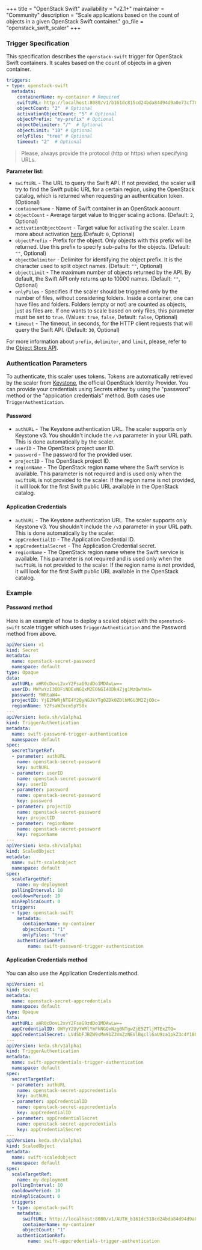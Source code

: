 +++
title = "OpenStack Swift"
availability = "v2.1+"
maintainer = "Community"
description = "Scale applications based on the count of objects in a given OpenStack Swift container."
go_file = "openstack_swift_scaler"
+++

### Trigger Specification

This specification describes the `openstack-swift` trigger for OpenStack Swift containers. It scales based on the count of objects in a given container.

```yaml
triggers:
- type: openstack-swift
  metadata:
    containerName: my-container # Required
    swiftURL: http://localhost:8080/v1/b161dc815cd24bda84d94d9a0e73cf78  # Optional
    objectCount: "2"  # Optional
    activationObjectCount: "5" # Optional
    objectPrefix: "my-prefix" # Optional
    objectDelimiter: "/"  # Optional
    objectLimit: "10" # Optional
    onlyFiles: "true" # Optional
    timeout: "2"  # Optional
```

> Please, always provide the protocol (http or https) when specifying URLs.

**Parameter list:**

- `swiftURL` - The URL to query the Swift API. If not provided, the scaler will try to find the Swift public URL for a certain region, using the OpenStack catalog, which is returned when requesting an authentication token. (Optional)
- `containerName` - Name of Swift container in an OpenStack account.
- `objectCount` - Average target value to trigger scaling actions. (Default: `2`, Optional)
- `activationObjectCount` - Target value for activating the scaler. Learn more about activation [here](./../concepts/scaling-deployments.md#activating-and-scaling-thresholds).(Default: `0`, Optional)
- `objectPrefix` - Prefix for the object. Only objects with this prefix will be returned. Use this prefix to specify sub-paths for the objects. (Default: `""`, Optional)
- `objectDelimiter` - Delimiter for identifying the object prefix. It is the character used to split object names. (Default: `""`, Optional)
- `objectLimit` - The maximum number of objects returned by the API. By default, the Swift API only returns up to 10000 names. (Default: `""`, Optional)
- `onlyFiles` - Specifies if the scaler should be triggered only by the number of files, without considering folders. Inside a container, one can have files and folders. Folders (empty or not) are counted as objects, just as files are. If one wants to scale based on only files, this parameter must be set to `true`. (Values: `true`, `false`, Default: `false`, Optional)
- `timeout` - The timeout, in seconds, for the HTTP client requests that will query the Swift API. (Default: `30`, Optional)

For more information about `prefix`, `delimiter`, and `limit`, please, refer to the [Object Store API](https://docs.openstack.org/api-ref/object-store/).

### Authentication Parameters

To authenticate, this scaler uses tokens. Tokens are automatically retrieved by the scaler from [Keystone](https://docs.openstack.org/keystone/latest/), the official OpenStack Identity Provider. You can provide your credentials using Secrets either by using the "password" method or the "application credentials" method. Both cases use `TriggerAuthentication`.

#### Password

- `authURL` - The Keystone authentication URL. The scaler supports only Keystone v3. You shouldn't include the `/v3` parameter in your URL path. This is done automatically by the scaler.
- `userID` - The OpenStack project user ID.
- `password` - The password for the provided user.
- `projectID` - The OpenStack project ID.
- `regionName` - The OpenStack region name where the Swift service is available. This parameter is not required and is used only when the `swiftURL` is not provided to the scaler. If the region name is not provided, it will look for the first Swift public URL available in the OpenStack catalog.

#### Application Credentials

- `authURL` - The Keystone authentication URL. The scaler supports only Keystone v3. You shouldn't include the `/v3` parameter in your URL path. This is done automatically by the scaler.
- `appCredentialID` - The Application Credential ID.
- `appCredentialSecret` - The Application Credential secret.
- `regionName` - The OpenStack region name where the Swift service is available. This parameter is not required and is used only when the `swiftURL` is not provided to the scaler. If the region name is not provided, it will look for the first Swift public URL available in the OpenStack catalog.

### Example

#### Password method

Here is an example of how to deploy a scaled object with the `openstack-swift` scale trigger which uses `TriggerAuthentication` and the Password method from above.

```yaml
apiVersion: v1
kind: Secret
metadata:
  name: openstack-secret-password
  namespace: default
type: Opaque
data:
  authURL: aHR0cDovL2xvY2FsaG9zdDo1MDAwLw==
  userID: MWYwYzI3ODFiNDExNGQxM2E0NGI4ODk4Zjg1MzQwYmU=
  password: YWRtaW4=
  projectID: YjE2MWRjNTE4Y2QyNGJkYTg0ZDk0ZDlhMGU3M2ZjODc=
  regionName: Y2FsaWZvcm5pYS0x
---
apiVersion: keda.sh/v1alpha1
kind: TriggerAuthentication
metadata:
  name: swift-password-trigger-authentication
  namespace: default
spec:
  secretTargetRef:
  - parameter: authURL
    name: openstack-secret-password
    key: authURL
  - parameter: userID
    name: openstack-secret-password
    key: userID
  - parameter: password
    name: openstack-secret-password
    key: password
  - parameter: projectID
    name: openstack-secret-password
    key: projectID
  - parameter: regionName
    name: openstack-secret-password
    key: regionName
---
apiVersion: keda.sh/v1alpha1
kind: ScaledObject
metadata:
  name: swift-scaledobject
  namespace: default
spec:
  scaleTargetRef:
    name: my-deployment
  pollingInterval: 10
  cooldownPeriod: 10
  minReplicaCount: 0
  triggers:
  - type: openstack-swift
    metadata:
      containerName: my-container
      objectCount: "1"
      onlyFiles: "true"
    authenticationRef:
        name: swift-password-trigger-authentication
```

#### Application Credentials method

You can also use the Application Credentials method.

```yaml
apiVersion: v1
kind: Secret
metadata:
  name: openstack-secret-appcredentials
  namespace: default
type: Opaque
data:
  authURL: aHR0cDovL2xvY2FsaG9zdDo1MDAwLw==
  appCredentialID: OWYyY2UyYWRlYmFkNGQxNzg0NTgwZjE5ZTljMTExZTQ=
  appCredentialSecret: LVdSbFJBZW9sMm91Z3VmZzNEVlBqcll6aU9za1pkZ3c4Y180XzRFU1pZREloT0RmajJkOHg0dU5yb3NudVIzWmxDVTZNLTVDT3R5NDFJX3M5R1N5Wnc=
---
apiVersion: keda.sh/v1alpha1
kind: TriggerAuthentication
metadata:
  name: swift-appcredentials-trigger-authentication
  namespace: default
spec:
  secretTargetRef:
  - parameter: authURL
    name: openstack-secret-appcredentials
    key: authURL
  - parameter: appCredentialID
    name: openstack-secret-appcredentials
    key: appCredentialID
  - parameter: appCredentialSecret
    name: openstack-secret-appcredentials
    key: appCredentialSecret
---
apiVersion: keda.sh/v1alpha1
kind: ScaledObject
metadata:
  name: swift-scaledobject
  namespace: default
spec:
  scaleTargetRef:
    name: my-deployment
  pollingInterval: 10
  cooldownPeriod: 10
  minReplicaCount: 0
  triggers:
  - type: openstack-swift
    metadata:
      swiftURL: http://localhost:8080/v1/AUTH_b161dc518cd24bda84d94d9a0e73fc87
      containerName: my-container
      objectCount: "1"
    authenticationRef:
        name: swift-appcredentials-trigger-authentication
```